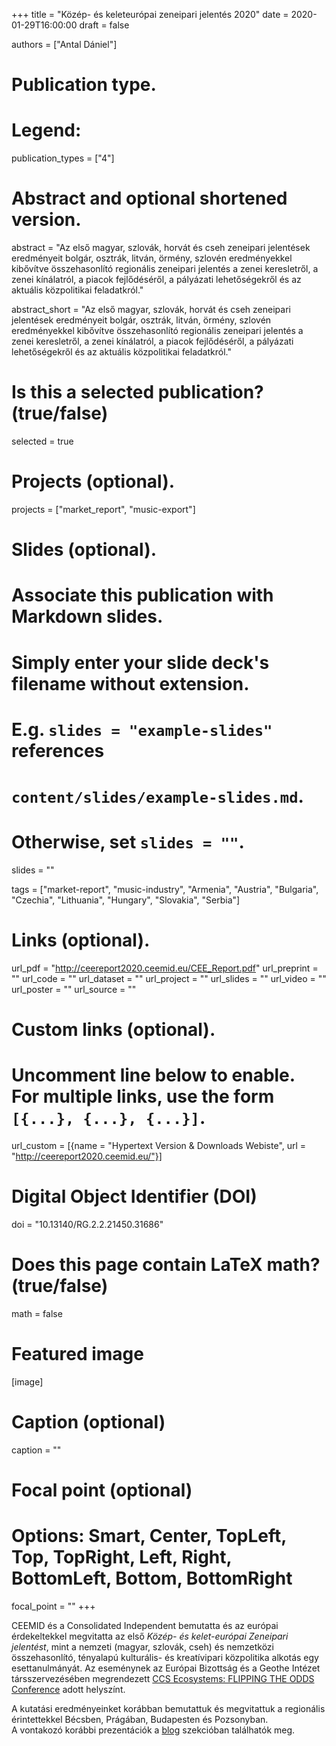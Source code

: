 +++
title = "Közép- és keleteurópai zeneipari jelentés 2020"
date = 2020-01-29T16:00:00
draft = false

authors = ["Antal Dániel"]

# Publication type.
# Legend:

publication_types = ["4"]

# Abstract and optional shortened version.
abstract = "Az első magyar, szlovák, horvát és cseh zeneipari jelentések eredményeit bolgár, osztrák, litván, örmény, szlovén eredményekkel kibővítve összehasonlító regionális zeneipari jelentés a zenei keresletről, a zenei kínálatról, a piacok fejlődéséről, a pályázati lehetőségekről és az aktuális közpolitikai feladatkról."

abstract_short = "Az első magyar, szlovák, horvát és cseh zeneipari jelentések eredményeit bolgár, osztrák, litván, örmény, szlovén eredményekkel kibővítve összehasonlító regionális zeneipari jelentés a zenei keresletről, a zenei kínálatról, a piacok fejlődéséről, a pályázati lehetőségekről és az aktuális közpolitikai feladatkról."

# Is this a selected publication? (true/false)
selected = true

# Projects (optional).
projects = ["market_report", "music-export"]

# Slides (optional).
#   Associate this publication with Markdown slides.
#   Simply enter your slide deck's filename without extension.
#   E.g. `slides = "example-slides"` references 
#   `content/slides/example-slides.md`.
#   Otherwise, set `slides = ""`.
slides = ""

tags = ["market-report", "music-industry", "Armenia", "Austria", "Bulgaria", "Czechia", "Lithuania", "Hungary", "Slovakia", "Serbia"]

# Links (optional).
url_pdf = "http://ceereport2020.ceemid.eu/CEE_Report.pdf"
url_preprint = ""
url_code = ""
url_dataset = ""
url_project = ""
url_slides = ""
url_video = ""
url_poster = ""
url_source = ""

# Custom links (optional).
#   Uncomment line below to enable. For multiple links, use the form `[{...}, {...}, {...}]`.
url_custom = [{name = "Hypertext Version & Downloads Webiste", url = "http://ceereport2020.ceemid.eu/"}]

# Digital Object Identifier (DOI)
doi = "10.13140/RG.2.2.21450.31686"

# Does this page contain LaTeX math? (true/false)
math = false

# Featured image
[image]
  # Caption (optional)
  caption = ""

  # Focal point (optional)
  # Options: Smart, Center, TopLeft, Top, TopRight, Left, Right, BottomLeft, Bottom, BottomRight
  focal_point = ""
+++

CEEMID és a  Consolidated Independent bemutatta és az európai érdekeltekkel megvitatta az első _Közép- és kelet-európai Zeneipari jelentést_, mint a nemzeti (magyar, szlovák, cseh) és nemzetközi összehasonlító, tényalapú kulturális- és kreatívipari közpolitika alkotás egy esettanulmányát. Az eseménynek az Európai Bizottság és a Geothe Intézet társszervezésében megrendezett [CCS Ecosystems: FLIPPING THE ODDS Conference](http://creativeflip.creativehubs.net/2019/12/03/flipping-the-odds/) adott helyszínt.

A kutatási eredményeinket korábban bemutattuk és megvitattuk a regionális érintettekkel Bécsben, Prágában, Budapesten és Pozsonyban.  
A vontakozó korábbi prezentációk a [blog](#posts) szekcióban találhatók meg. 
